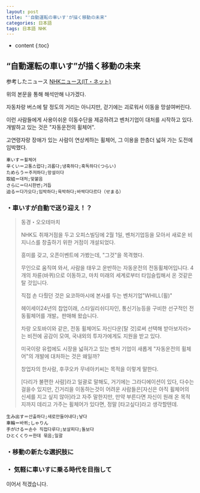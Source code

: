 ```yaml
---
layout: post
title: "'自動運転の車いす'が描く移動の未来"
categories: 日本語
tags: 日本語 NHK
---
```

* content
{:toc}
## “自動運転の車いす”が描く移動の未来

参考したニュース
[NHKニュース(IT・ネット)](https://www3.nhk.or.jp/news/html/20190215/k10011816201000.html?utm_int=word_contents_list-items_016&word_result=IT・ネット)

위의 본문을 통해 해석만해 나가겠다.

자동차랑 버스에 탈 정도의 거리는 아니지만, 걷기에는 괴로워서 이동을 망설여버린다.

이런 사람들에게 사용이쉬운 이동수단을 제공하려고 벤처기업이 대처를 시작하고 있다. 개발하고 있는 것은 "자동운전의 휠체어".

고연령자랑 장애가 있는 사람이 연상케하는 휠체어, 그 이용을  한층더 넓혀 가는 도전에 임박했다.

```
車いす＝휠체어
辛くい＝고통스럽다;괴롭다;냉혹하다;혹독하다(つらい)
ためらう＝주저하다;망설이다
取組＝대처;맞붙음
さらに＝다시한번;거듭
迫る＝다가오다;임박하다;육박하다;바싹다다르다（せまる）
```



### ・車いすが自動で送り迎え！？

> 동경・오오테마치
>
> NHK도 취재거점을 두고 오피스빌딩에 2월 1일, 벤처기업등을 모아서 새로운 비지니스를 창출하기 위한 거점이 개설되었다.
>
> 흥미를 갖고, 오픈이벤트에 가봤는데, "그것"을 목격했다.
>
> 무인으로 움직여 와서, 사람을 태우고 운반하는 자동운전의 전동휠체어입니다.
> 4개의 차륜(바퀴)으로 이동하고, 마치 미래의 세계로부터 타임슬립해서 온 것같은 탈 것입니다. 
>
> 직접 손 다뤘던 것은 요코하마시에 본사를 두는 벤처기업"WHILL(휠)"
>
> 헤이세이24년의 찹업이래, 스타일리쉬디자인, 통신기능등을 구비한 선구적인 전동휠체어를 개발。판매해 왔습니다.
>
> 차랑 오토바이와 같은, 전동 휠체어도 자신다운[탈 것]로써 선택해 받아보자라>는 비전에 공감이 모여, 국내외의 투자가에게도 지원을 받고 있다.
>
> 미국이랑 유럽에도 시장을 넓혀가고 있는 벤처 기업이 새롭게 "자동운전의 휠체어"의 개발에 대처하는 것은 왜일까?
>
> 창업자의 한사람, 후쿠오카 무네아키씨는 목적을 이렇게 말한다.
>
> [다리가 불편한 사람]라고 일괄로 말해도, 거기에는 그라디에이션이 있다, 다수는 걸을수 있지만, 긴거리을 이동하는것이 어려운 사람들은[자신은 아직 휠체어의 신세를 지고 싶지 않아]라고 자주 말한지만, 만약 부른다면 자신이 원래 온 목적지까지 데리고 가주는 휠체어가 있다면, 정말 [타고싶다]라고 생각할텐데.

```
生み出す＝산출하다;새로만들어내다;낳다
車輪＝바퀴;しゃりん
手がける＝손수 직접다루다;보살피다;돌보다
ひとくくり＝한데 묶음;일괄
```


### ・移動の新たな選択肢に

> 
>


### ・ 気軽に車いすに乗る時代を目指して

>
>

이어서 적겠습니다.